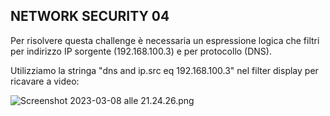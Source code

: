 ## **NETWORK SECURITY 04**

Per risolvere questa challenge è necessaria un espressione logica che filtri per indirizzo IP sorgente (192.168.100.3) e per protocollo (DNS).

Utilizziamo la stringa "dns and ip.src eq 192.168.100.3" nel filter display per ricavare a video: 

![Screenshot 2023-03-08 alle 21.24.26.png](https://github.com/EngJohn12/CYBERCHALLENGE2023-UNIME/blob/main/INTRO%20-%20NETWORK%20/images/Screenshot%202023-03-08%20alle%2021.24.26.png)

